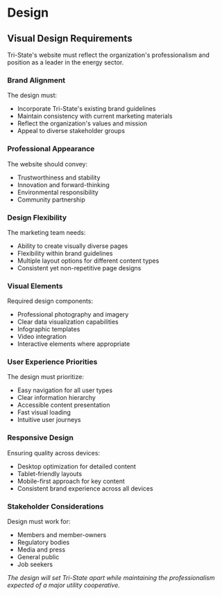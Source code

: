 # Design

## Visual Design Requirements

Tri-State's website must reflect the organization's professionalism and position as a leader in the energy sector.

### Brand Alignment

The design must:

-   Incorporate Tri-State's existing brand guidelines
-   Maintain consistency with current marketing materials
-   Reflect the organization's values and mission
-   Appeal to diverse stakeholder groups

### Professional Appearance

The website should convey:

-   Trustworthiness and stability
-   Innovation and forward-thinking
-   Environmental responsibility
-   Community partnership

### Design Flexibility

The marketing team needs:

-   Ability to create visually diverse pages
-   Flexibility within brand guidelines
-   Multiple layout options for different content types
-   Consistent yet non-repetitive page designs

### Visual Elements

Required design components:

-   Professional photography and imagery
-   Clear data visualization capabilities
-   Infographic templates
-   Video integration
-   Interactive elements where appropriate

### User Experience Priorities

The design must prioritize:

-   Easy navigation for all user types
-   Clear information hierarchy
-   Accessible content presentation
-   Fast visual loading
-   Intuitive user journeys

### Responsive Design

Ensuring quality across devices:

-   Desktop optimization for detailed content
-   Tablet-friendly layouts
-   Mobile-first approach for key content
-   Consistent brand experience across all devices

### Stakeholder Considerations

Design must work for:

-   Members and member-owners
-   Regulatory bodies
-   Media and press
-   General public
-   Job seekers

_The design will set Tri-State apart while maintaining the professionalism expected of a major utility cooperative._
